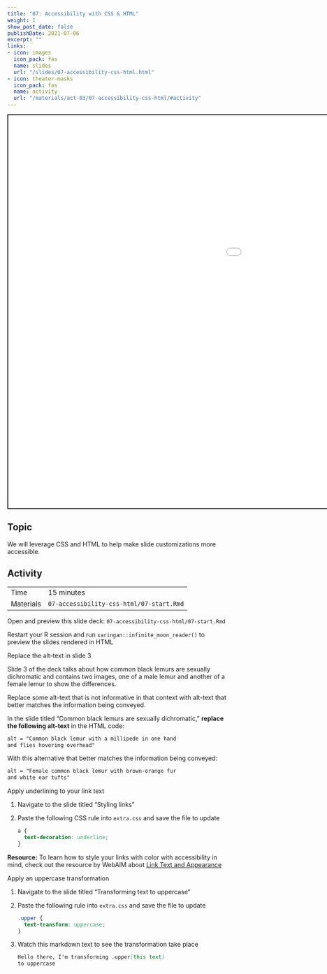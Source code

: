 ```yaml
---
title: "07: Accessibility with CSS & HTML"
weight: 1
show_post_date: false
publishDate: 2021-07-06
excerpt: ""
links:
- icon: images
  icon_pack: fas
  name: slides
  url: "/slides/07-accessibility-css-html.html"
- icon: theater-masks
  icon_pack: fas
  name: activity
  url: "/materials/act-03/07-accessibility-css-html/#activity"
---
```


<script src="{{< blogdown/postref >}}index_files/clipboard/clipboard.min.js"></script>
<link href="{{< blogdown/postref >}}index_files/xaringanExtra-clipboard/xaringanExtra-clipboard.css" rel="stylesheet" />
<script src="{{< blogdown/postref >}}index_files/xaringanExtra-clipboard/xaringanExtra-clipboard.js"></script>
<script>window.xaringanExtraClipboard(null, {"button":"Copy Code","success":"Copied!","error":"Press Ctrl+C to Copy"})</script>
<script src="{{< blogdown/postref >}}index_files/fitvids/fitvids.min.js"></script>
<div class="shareagain" style="min-width:300px;margin:1em auto;">
<iframe src="/slides/07-accessibility-css-html.html" width="1600" height="900" style="border:2px solid currentColor;" loading="lazy" allowfullscreen></iframe>
<script>fitvids('.shareagain', {players: 'iframe'});</script>
</div>

## Topic

We will leverage CSS and HTML to help make slide customizations more accessible.

## Activity

<div class="activity-table">

|           |                                          |
|:----------|:-----------------------------------------|
| Time      | 15 minutes                               |
| Materials | `07-accessibility-css-html/07-start.Rmd` |

</div>

<div class="activity-step">

Open and preview this slide deck: `07-accessibility-css-html/07-start.Rmd`

Restart your R session and run `xaringan::infinite_moon_reader()` to preview the slides rendered in HTML

</div>

<div class="activity-step">

Replace the alt-text in slide 3

Slide 3 of the deck talks about how common black lemurs are sexually dichromatic and contains two images, one of a male lemur and another of a female lemur to show the differences.

Replace some alt-text that is not informative in that context with alt-text that better matches the information being conveyed.

In the slide titled “Common black lemurs are sexually dichromatic,” **replace the following alt-text** in the HTML code:

``` html
alt = "Common black lemur with a millipede in one hand
and flies hovering overhead"
```

With this alternative that better matches the information being conveyed:

``` html
alt = "Female common black lemur with brown-orange fur 
and white ear tufts"
```

</div>

<div class="activity-step">

Apply underlining to your link text

1.  Navigate to the slide titled “Styling links”

2.  Paste the following CSS rule into `extra.css` and save the file to update

    ``` css
    a {
      text-decoration: underline;
    }
    ```

**Resource:** To learn how to style your links with color with accessibility in mind, check out the resource by WebAIM about [Link Text and Appearance](https://webaim.org/techniques/hypertext/link_text#appearance)

</div>

<div class="activity-step">

Apply an uppercase transformation

1.  Navigate to the slide titled “Transforming text to uppercase”

2.  Paste the following rule into `extra.css` and save the file to update

    ``` css
    .upper {
      text-transform: uppercase;
    }
    ```

3.  Watch this markdown text to see the transformation take place

    ``` md
    Hello there, I'm transforming .upper[this text] 
    to uppercase
    ```

</div>
